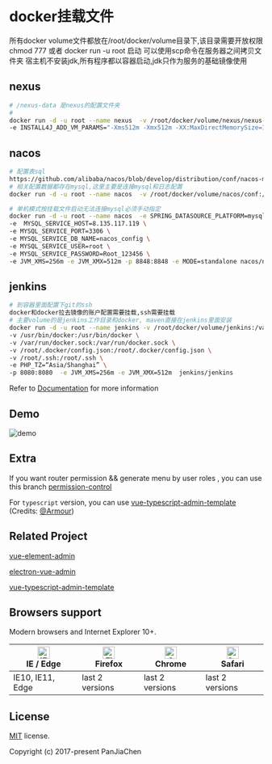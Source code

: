 # docker挂载文件


所有docker volume文件都放在/root/docker/volume目录下,该目录需要开放权限chmod 777 或者 docker run -u root 启动
可以使用scp命令在服务器之间拷贝文件夹
宿主机不安装jdk,所有程序都以容器启动,jdk只作为服务的基础镜像使用

## nexus

```bash
# /nexus-data 是nexus的配置文件夹
# 
docker run -d -u root --name nexus  -v /root/docker/volume/nexus/nexus-data:/nexus-data \
-e INSTALL4J_ADD_VM_PARAMS="-Xms512m -Xmx512m -XX:MaxDirectMemorySize=1g"  -p 8081:8081 sonatype/nexus3

```

## nacos

```bash
# 配置表sql
https://github.com/alibaba/nacos/blob/develop/distribution/conf/nacos-mysql.sql
# 相关配置数据都存在mysql,这里主要是连接mysql和日志配置
docker run -d -u root --name nacos  -v /root/docker/volume/nacos/conf:/home/nacos/conf  -p 8848:8848 nacos/nacos-server

# 单机模式按挂载文件启动无法连接mysql必须手动指定
docker run -d -u root --name nacos  -e SPRING_DATASOURCE_PLATFORM=mysql \
-e  MYSQL_SERVICE_HOST=8.135.117.119 \
-e MYSQL_SERVICE_PORT=3306 \
-e MYSQL_SERVICE_DB_NAME=nacos_config \
-e MYSQL_SERVICE_USER=root \
-e MYSQL_SERVICE_PASSWORD=Root_123456 \
-e JVM_XMS=256m -e JVM_XMX=512m -p 8848:8848 -e MODE=standalone nacos/nacos-server:latest 

```

## jenkins 

```bash
# 到容器里面配置下git的ssh 
docker和docker拉去镜像的账户配置需要挂载,ssh需要挂载
# 主要volume的是jenkins工作目录和docker, maven直接在jenkins里面安装
docker run -d -u root --name jenkins -v /root/docker/volume/jenkins:/var/jenkins_home \
-v /usr/bin/docker:/usr/bin/docker \
-v /var/run/docker.sock:/var/run/docker.sock \
-v /root/.docker/config.json:/root/.docker/config.json \
-v /root/.ssh:/root/.ssh \
-e PHP_TZ=“Asia/Shanghai” \
-p 8080:8080  -e JVM_XMS=256m -e JVM_XMX=512m  jenkins/jenkins


```

Refer to [Documentation](https://panjiachen.github.io/vue-element-admin-site/guide/essentials/deploy.html) for more information

## Demo

![demo](https://github.com/PanJiaChen/PanJiaChen.github.io/blob/master/images/demo.gif)

## Extra

If you want router permission && generate menu by user roles , you can use this branch [permission-control](https://github.com/PanJiaChen/vue-admin-template/tree/permission-control)

For `typescript` version, you can use [vue-typescript-admin-template](https://github.com/Armour/vue-typescript-admin-template) (Credits: [@Armour](https://github.com/Armour))

## Related Project

[vue-element-admin](https://github.com/PanJiaChen/vue-element-admin)

[electron-vue-admin](https://github.com/PanJiaChen/electron-vue-admin)

[vue-typescript-admin-template](https://github.com/Armour/vue-typescript-admin-template)

## Browsers support

Modern browsers and Internet Explorer 10+.

| [<img src="https://raw.githubusercontent.com/alrra/browser-logos/master/src/edge/edge_48x48.png" alt="IE / Edge" width="24px" height="24px" />](http://godban.github.io/browsers-support-badges/)</br>IE / Edge | [<img src="https://raw.githubusercontent.com/alrra/browser-logos/master/src/firefox/firefox_48x48.png" alt="Firefox" width="24px" height="24px" />](http://godban.github.io/browsers-support-badges/)</br>Firefox | [<img src="https://raw.githubusercontent.com/alrra/browser-logos/master/src/chrome/chrome_48x48.png" alt="Chrome" width="24px" height="24px" />](http://godban.github.io/browsers-support-badges/)</br>Chrome | [<img src="https://raw.githubusercontent.com/alrra/browser-logos/master/src/safari/safari_48x48.png" alt="Safari" width="24px" height="24px" />](http://godban.github.io/browsers-support-badges/)</br>Safari |
| --------- | --------- | --------- | --------- |
| IE10, IE11, Edge| last 2 versions| last 2 versions| last 2 versions

## License

[MIT](https://github.com/PanJiaChen/vue-admin-template/blob/master/LICENSE) license.

Copyright (c) 2017-present PanJiaChen
